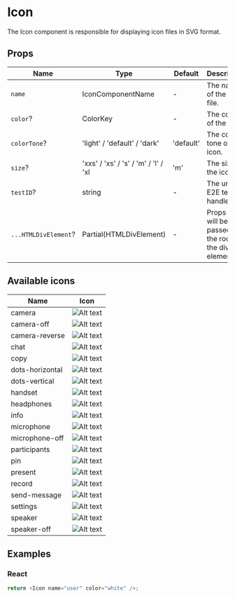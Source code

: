 # Icon

The Icon component is responsible for displaying icon files in SVG format.

## Props

| Name                 | Type                                 | Default   | Description                                               |
| -------------------- | ------------------------------------ | --------- | --------------------------------------------------------- |
| `name`               | IconComponentName                    | -         | The name of the icon file.                                |
| `color`?             | ColorKey                             | -         | The color of the icon.                                    |
| `colorTone`?         | 'light' / 'default' / 'dark'         | 'default' | The color tone of the icon.                               |
| `size`?              | 'xxs' / 'xs' / 's' / 'm' / 'l' / 'xl | 'm'       | The size of the icon.                                     |
| `testID`?            | string                               | -         | The unique E2E test handler.                              |
| `...HTMLDivElement`? | Partial(HTMLDivElement)              | -         | Props that will be passed to the root of the div element. |

## Available icons

| Name            | Icon                                             |
| --------------- | ------------------------------------------------ |
| camera          | ![Alt text](./IconComponents/Camera.tsx)         |
| camera-off      | ![Alt text](./IconComponents/CameraOff.tsx)      |
| camera-reverse  | ![Alt text](./IconComponents/CameraReverse.tsx)  |
| chat            | ![Alt text](./IconComponents/Chat.tsx)           |
| copy            | ![Alt text](./IconComponents/Copy.tsx)           |
| dots-horizontal | ![Alt text](./IconComponents/DotsHorizontal.tsx) |
| dots-vertical   | ![Alt text](./IconComponents/DotsVertical.tsx)   |
| handset         | ![Alt text](./IconComponents/Handset.tsx)        |
| headphones      | ![Alt text](./IconComponents/Headphones.tsx)     |
| info            | ![Alt text](./IconComponents/info.tsx)           |
| microphone      | ![Alt text](./IconComponents/Microphone.tsx)     |
| microphone-off  | ![Alt text](./IconComponents/Microphone-off.tsx) |
| participants    | ![Alt text](./IconComponents/Participants.tsx)   |
| pin             | ![Alt text](./IconComponents/Pin.tsx)            |
| present         | ![Alt text](./IconComponents/Present.tsx)        |
| record          | ![Alt text](./IconComponents/Record.tsx)         |
| send-message    | ![Alt text](./IconComponents/Send-message.tsx)   |
| settings        | ![Alt text](./IconComponents/Settings.tsx)       |
| speaker         | ![Alt text](./IconComponents/Speaker.tsx)        |
| speaker-off     | ![Alt text](./IconComponents/Speaker-off.tsx)    |

## Examples

### React

```javascript
return <Icon name="user" color="white" />;
```
